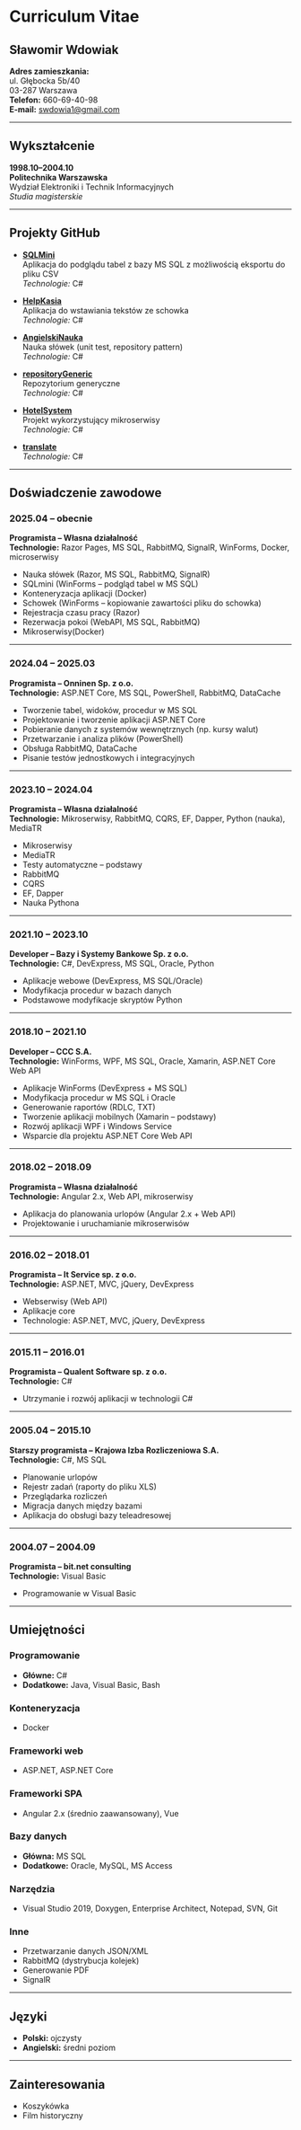 # Curriculum Vitae

## Sławomir Wdowiak

**Adres zamieszkania:**  
ul. Głębocka 5b/40  
03-287 Warszawa  
**Telefon:** 660-69-40-98  
**E-mail:** swdowia1@gmail.com  

---

## Wykształcenie

**1998.10–2004.10**  
**Politechnika Warszawska**  
Wydział Elektroniki i Technik Informacyjnych  
*Studia magisterskie*

---
## Projekty GitHub

- [**SQLMini**](https://github.com/swdowia1/SQLMini)  
  Aplikacja do podglądu tabel z bazy MS SQL z możliwością eksportu do pliku CSV  
  *Technologie:* C#

- [**HelpKasia**](https://github.com/swdowia1/HelpKasia)  
  Aplikacja do wstawiania tekstów ze schowka  
  *Technologie:* C#

- [**AngielskiNauka**](https://github.com/swdowia1/AngielskiNauka)  
  Nauka słówek (unit test, repository pattern)  
  *Technologie:* C#

- [**repositoryGeneric**](https://github.com/swdowia1/repositoryGeneric)  
  Repozytorium generyczne  
  *Technologie:* C#

- [**HotelSystem**](https://github.com/swdowia1/HotelSystem)  
  Projekt wykorzystujący mikroserwisy  
  *Technologie:* C#

- [**translate**](https://github.com/swdowia1/translate)  
  *Technologie:* C#

---
## Doświadczenie zawodowe

### **2025.04 – obecnie**  
**Programista – Własna działalność**  
**Technologie:** Razor Pages, MS SQL, RabbitMQ, SignalR, WinForms, Docker, microserwisy

- Nauka słówek (Razor, MS SQL, RabbitMQ, SignalR)  
- SQLmini (WinForms – podgląd tabel w MS SQL)  
- Konteneryzacja aplikacji (Docker)  
- Schowek (WinForms – kopiowanie zawartości pliku do schowka)  
- Rejestracja czasu pracy (Razor)  
- Rezerwacja pokoi (WebAPI, MS SQL, RabbitMQ)
- Mikroserwisy(Docker)

---

### **2024.04 – 2025.03**  
**Programista – Onninen Sp. z o.o.**  
**Technologie:** ASP.NET Core, MS SQL, PowerShell, RabbitMQ, DataCache

- Tworzenie tabel, widoków, procedur w MS SQL  
- Projektowanie i tworzenie aplikacji ASP.NET Core  
- Pobieranie danych z systemów wewnętrznych (np. kursy walut)  
- Przetwarzanie i analiza plików (PowerShell)  
- Obsługa RabbitMQ, DataCache  
- Pisanie testów jednostkowych i integracyjnych

---

### **2023.10 – 2024.04**  
**Programista – Własna działalność**  
**Technologie:** Mikroserwisy, RabbitMQ, CQRS, EF, Dapper, Python (nauka), MediaTR

- Mikroserwisy  
- MediaTR  
- Testy automatyczne – podstawy  
- RabbitMQ  
- CQRS  
- EF, Dapper  
- Nauka Pythona

---

### **2021.10 – 2023.10**  
**Developer – Bazy i Systemy Bankowe Sp. z o.o.**  
**Technologie:** C#, DevExpress, MS SQL, Oracle, Python

- Aplikacje webowe (DevExpress, MS SQL/Oracle)  
- Modyfikacja procedur w bazach danych  
- Podstawowe modyfikacje skryptów Python

---

### **2018.10 – 2021.10**  
**Developer – CCC S.A.**  
**Technologie:** WinForms, WPF, MS SQL, Oracle, Xamarin, ASP.NET Core Web API

- Aplikacje WinForms (DevExpress + MS SQL)  
- Modyfikacja procedur w MS SQL i Oracle  
- Generowanie raportów (RDLC, TXT)  
- Tworzenie aplikacji mobilnych (Xamarin – podstawy)  
- Rozwój aplikacji WPF i Windows Service  
- Wsparcie dla projektu ASP.NET Core Web API

---

### **2018.02 – 2018.09**  
**Programista – Własna działalność**  
**Technologie:** Angular 2.x, Web API, mikroserwisy

- Aplikacja do planowania urlopów (Angular 2.x + Web API)  
- Projektowanie i uruchamianie mikroserwisów

---

### **2016.02 – 2018.01**  
**Programista – It Service sp. z o.o.**  
**Technologie:** ASP.NET, MVC, jQuery, DevExpress

- Webserwisy (Web API)  
- Aplikacje core  
- Technologie: ASP.NET, MVC, jQuery, DevExpress

---

### **2015.11 – 2016.01**  
**Programista – Qualent Software sp. z o.o.**  
**Technologie:** C#

- Utrzymanie i rozwój aplikacji w technologii C#

---

### **2005.04 – 2015.10**  
**Starszy programista – Krajowa Izba Rozliczeniowa S.A.**  
**Technologie:** C#, MS SQL

- Planowanie urlopów  
- Rejestr zadań (raporty do pliku XLS)  
- Przeglądarka rozliczeń  
- Migracja danych między bazami  
- Aplikacja do obsługi bazy teleadresowej

---

### **2004.07 – 2004.09**  
**Programista – bit.net consulting**  
**Technologie:** Visual Basic

- Programowanie w Visual Basic

---

## Umiejętności

### Programowanie
- **Główne:** C#  
- **Dodatkowe:** Java, Visual Basic, Bash

### Konteneryzacja
- Docker

### Frameworki web
- ASP.NET, ASP.NET Core

### Frameworki SPA
- Angular 2.x (średnio zaawansowany), Vue

### Bazy danych
- **Główna:** MS SQL  
- **Dodatkowe:** Oracle, MySQL, MS Access

### Narzędzia
- Visual Studio 2019, Doxygen, Enterprise Architect, Notepad, SVN, Git

### Inne
- Przetwarzanie danych JSON/XML  
- RabbitMQ (dystrybucja kolejek)  
- Generowanie PDF  
- SignalR

---

## Języki

- **Polski:** ojczysty  
- **Angielski:** średni poziom

---

## Zainteresowania

- Koszykówka  
- Film historyczny

